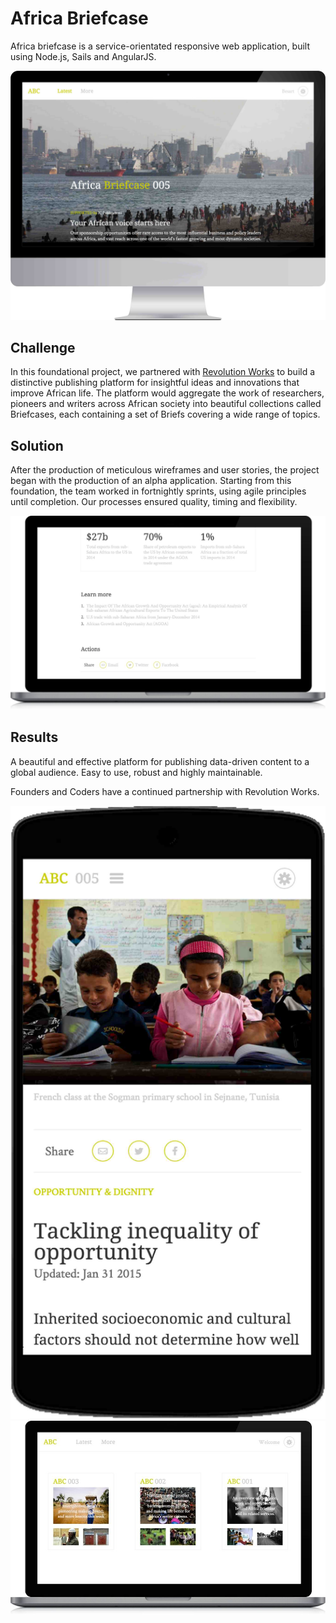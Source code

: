 # Africa Briefcase

Africa briefcase is a service-orientated responsive web application, built using Node.js, Sails and AngularJS.

<p class="center"><img class="abc-desktop" src="/assets/abc-desktop.jpg"></p>

## Challenge
In this foundational project, we partnered with <a href="http://www.revolution.works/" target="_blank">Revolution Works</a> to build a distinctive publishing platform for insightful ideas and innovations that improve African life. The platform would aggregate the work of researchers, pioneers and writers across African society into beautiful collections called Briefcases, each containing a set of Briefs covering a wide range of topics.

## Solution
After the production of meticulous wireframes and user stories, the project began with the production of an alpha application. Starting from this foundation, the team worked in fortnightly sprints, using agile principles until completion. Our processes ensured quality, timing and flexibility.

<p class="center">
	<img class="abc-laptop" src="/assets/abc-brief.jpg">
</p>

## Results
A beautiful and effective platform for publishing data-driven content to a global audience. Easy to use, robust and highly maintainable. 

Founders and Coders have a continued partnership with Revolution Works.

<p class="center">
	<img class="abc-mobile" src="/assets/abc-mobile.jpg">
	<img class="abc-laptop" src="/assets/abc-screen.jpg">
</p>
